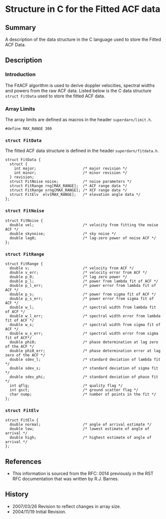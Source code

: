 <!--
(C) copyright 2020 VT SuperDARN, Virginia Polytechnic Institute & State University
author: Kevin Sterne
-->

# Structure in C for the Fitted ACF data

## Summary

A description of the data structure in the C language used to store the Fitted ACF Data.

## Description

### Introduction

The FitACF algorithm is used to derive doppler velocities, spectral widths and powers from the raw ACF data.  Listed below is the C data structure <code>struct FitData</code> used to store the fitted ACF data.

### Array Limits

The array limits are defined as macros in the header <code>superdarn/limit.h</code>.
```
#define MAX_RANGE 300	
```

### `struct FitData`

The fitted ACF data structure is defined in the header <code>superdarn/fitdata.h</code>.
```
struct FitData {
  struct {
    int major;                     /* major revision */
    int minor;                     /* minor revision */
  } revision;             
  struct FitNoise noise;           /* noise parameters */
  struct FitRange rng[MAX_RANGE];  /* ACF range data */
  struct FitRange xrng[MAX_RANGE]; /* XCF range data */
  struct FitElv  elv[MAX_RANGE];   /* elevation angle data */
};
```

### `struct FitNoise`
```
struct FitNoise { 
  double vel;                      /* velocity from fitting the noise ACF */
  double skynoise;                 /* sky noise */
  double lag0;                     /* lag-zero power of noise ACF */
};
```

### `struct FitRange`
```
struct FitRange { 
  double v;                        /* velocity from ACF */
  double v_err;                    /* velocity error from ACF */
  double p_0;                      /* lag zero power */
  double p_l;                      /* power from lambda fit of ACF */
  double p_l_err;                  /* power error from lambda fit of ACF */
  double p_s;                      /* power from sigma fit of ACF */
  double p_s_err;                  /* power error from sigma fit of ACF */
  double w_l;                      /* spectral width from lambda fit of ACF */
  double w_l_err;                  /* spectral width error from lambda fit of ACF */
  double w_s;                      /* spectral width from sigma fit of ACF */
  double w_s_err;                  /* spectral width error from sigma fit of ACF*/ 
  double phi0;                     /* phase determination at lag zero of the ACF */
  double phi0_err;                 /* phase determination error at lag zero of the ACF */
  double sdev_l;                   /* standard deviation of lambda fit */
  double sdev_s;                   /* standard deviation of sigma fit */
  double sdev_phi;                 /* standard deviation of phase fit */
  int qflg;                        /* quality flag */
  int gsct;                        /* ground scatter flag */
  char nump;                       /* number of points in the fit */
};
```

### `struct FitElv`
```
struct FitElv { 
  double normal;                   /* angle of arrival estimate */
  double low;                      /* lowest estimate of angle of arrival */
  double high;                     /* highest estimate of angle of arrival */
};
```

## References

- This information is sourced from the RFC: 0014 previously in the RST RFC documentation that was written by R.J. Barnes.

## History

- 2007/03/26  Revision to reflect changes in array size. 
- 2004/11/19  Initial Revision.

